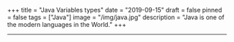 +++
title = "Java Variables types"
date = "2019-09-15"
draft = false
pinned = false
tags = ["Java"]
image = "/img/java.jpg"
description = "Java is one of the modern languages in the World."
+++
****
